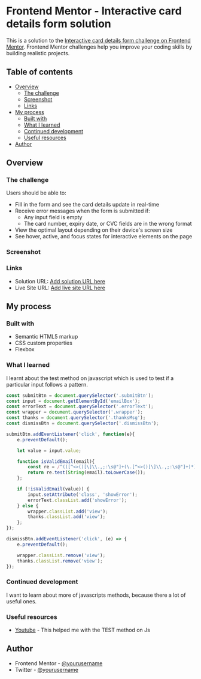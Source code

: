 # Frontend Mentor - Interactive card details form solution

This is a solution to the [Interactive card details form challenge on Frontend Mentor](https://www.frontendmentor.io/challenges/interactive-card-details-form-XpS8cKZDWw). Frontend Mentor challenges help you improve your coding skills by building realistic projects. 

## Table of contents

- [Overview](#overview)
  - [The challenge](#the-challenge)
  - [Screenshot](#screenshot)
  - [Links](#links)
- [My process](#my-process)
  - [Built with](#built-with)
  - [What I learned](#what-i-learned)
  - [Continued development](#continued-development)
  - [Useful resources](#useful-resources)
- [Author](#author)

## Overview

### The challenge

Users should be able to:

- Fill in the form and see the card details update in real-time
- Receive error messages when the form is submitted if:
  - Any input field is empty
  - The card number, expiry date, or CVC fields are in the wrong format
- View the optimal layout depending on their device's screen size
- See hover, active, and focus states for interactive elements on the page

### Screenshot

### Links

- Solution URL: [Add solution URL here](https://your-solution-url.com)
- Live Site URL: [Add live site URL here](https://your-live-site-url.com)

## My process

### Built with

- Semantic HTML5 markup
- CSS custom properties
- Flexbox

### What I learned

 I learnt about the test method on javascript which is used to test if a particular input follows a pattern.

```js
const submitBtn = document.querySelector('.submitBtn');
const input = document.getElementById('emailBox');
const errorText = document.querySelector('.errorText');
const wrapper = document.querySelector('.wrapper');
const thanks = document.querySelector('.thanksMsg');
const dismissBtn = document.querySelector('.dismissBtn');

submitBtn.addEventListener('click', function(e){
    e.preventDefault();

    let value = input.value;

    function isValidEmail(email){
        const re = /^(([^<>()[\]\\.,;:\s@"]+(\.[^<>()[\]\\.,;:\s@"]+)*)|(".+"))@((\[[0-9]{1,3}\.[0-9]{1,3}\.[0-9]{1,3}\.[0-9]{1,3}\])|(([a-zA-Z\-0-9]+\.)+[a-zA-Z]{2,}))$/;
        return re.test(String(email).toLowerCase());
    };

    if (!isValidEmail(value)) {
        input.setAttribute('class', 'showError');
        errorText.classList.add('showError');
    } else {
        wrapper.classList.add('view');
        thanks.classList.add('view');
    };
});

dismissBtn.addEventListener('click', (e) => {
    e.preventDefault();

    wrapper.classList.remove('view');
    thanks.classList.remove('view');
});

```

### Continued development
I want to learn about more of javascripts methods, because there a lot of useful ones.

### Useful resources

- [Youtube](https://www.youtube.com) - This helped me with the TEST method on Js

## Author

- Frontend Mentor - [@yourusername](https://www.frontendmentor.io/profile/yourusername)
- Twitter - [@yourusername](https://www.twitter.com/yourusername)
